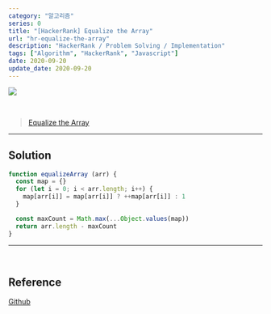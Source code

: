 ```yaml
---
category: "알고리즘"
series: 0
title: "[HackerRank] Equalize the Array"
url: "hr-equalize-the-array"
description: "HackerRank / Problem Solving / Implementation"
tags: ["Algorithm", "HackerRank", "Javascript"]
date: 2020-09-20
update_date: 2020-09-20
---
```

![](https://www.notion.so/image/https%3A%2F%2Fs3-us-west-2.amazonaws.com%2Fsecure.notion-static.com%2F9d41c1ed-b707-4925-a36b-726cc66c7341%2Fhacker-rank-logo.png?table=block&id=62d1f9a2-d7ad-4c7e-bb71-ee02ff10d667&width=3260&userId=&cache=v2)

<br>

> [Equalize the Array](https://www.hackerrank.com/challenges/equality-in-a-array/problem)

***

## Solution

```javascript
function equalizeArray (arr) {
  const map = {}
  for (let i = 0; i < arr.length; i++) {
    map[arr[i]] = map[arr[i]] ? ++map[arr[i]] : 1
  }

  const maxCount = Math.max(...Object.values(map))
  return arr.length - maxCount
}
```
***

<br>

## Reference

<span class="reference">

[Github](https://github.com/akasai/Algorithm-Solutions/blob/master/HackerRank/Implementation/3.Equalize_the_Array.js)

</span>
